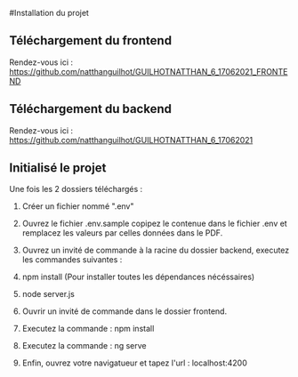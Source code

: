 #Installation du projet 

## Téléchargement du frontend
Rendez-vous ici : https://github.com/natthanguilhot/GUILHOTNATTHAN_6_17062021_FRONTEND

## Téléchargement du backend
Rendez-vous ici : https://github.com/natthanguilhot/GUILHOTNATTHAN_6_17062021

## Initialisé le projet
Une fois les 2 dossiers téléchargés :
1. Créer un fichier nommé ".env"
2. Ouvrez le fichier .env.sample copipez le contenue dans le fichier .env et remplacez les valeurs par celles données dans le PDF.

3. Ouvrez un invité de commande à la racine du dossier backend, executez les commandes suivantes :
4. npm install (Pour installer toutes les dépendances nécéssaires)
5. node server.js

6. Ouvrir un invité de commande dans le dossier frontend.
7. Executez la commande : npm install
8. Executez la commande : ng serve

9. Enfin, ouvrez votre navigatueur et tapez l'url : localhost:4200




